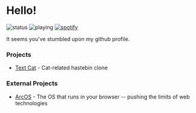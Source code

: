 # Hello!
![status](https://api.statusbadges.me/badge/status/662912619975278592)
![playing](https://api.statusbadges.me/badge/playing/662912619975278592)
[![spotify](https://api.statusbadges.me/badge/spotify/662912619975278592)](https://api.statusbadges.me/openspotify/662912619975278592)

It seems you've stumbled upon my github profile.

### Projects

- [Text Cat](https://github.com/andriemc/textcat) - Cat-related hastebin clone

### External Projects

- [ArcOS](https://github.com/izk-arcos) - The OS that runs in your browser -- pushing the limits of web technologies
